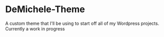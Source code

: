 # DeMichele-Theme
A custom theme that I'll be using to start off all of my Wordpress projects. Currently a work in progress
